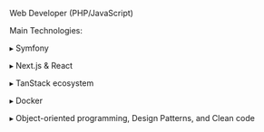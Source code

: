 Web Developer (PHP/JavaScript)

Main Technologies:

▸ Symfony

▸ Next.js & React

▸ TanStack ecosystem

▸ Docker

▸ Object-oriented programming, Design Patterns, and Clean code
